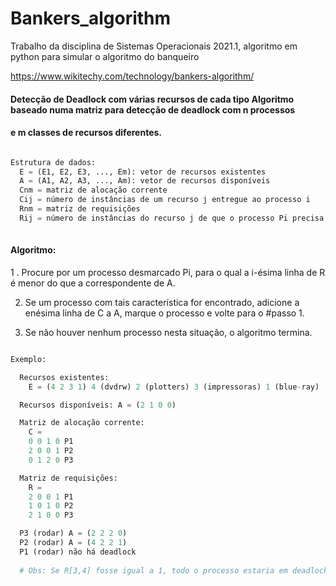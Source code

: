 # Bankers_algorithm
Trabalho da disciplina de Sistemas Operacionais 2021.1, algoritmo em python para simular o algoritmo do banqueiro

https://www.wikitechy.com/technology/bankers-algorithm/


#### Detecção de Deadlock com várias recursos de cada tipo Algoritmo baseado numa matriz para detecção de deadlock com n processos 
#### e m classes de recursos diferentes.

```python

Estrutura de dados:
  E = (E1, E2, E3, ..., Em): vetor de recursos existentes
  A = (A1, A2, A3, ..., Am): vetor de recursos disponíveis
  Cnm = matriz de alocação corrente
  Cij = número de instâncias de um recurso j entregue ao processo i
  Rnm = matriz de requisições
  Rij = número de instâncias do recurso j de que o processo Pi precisa
  
```

#### Algoritmo:

  1 . Procure por um processo desmarcado Pi, para o qual a i-ésima linha de R é menor do que a correspondente de A.

  2. Se um processo com tais característica for encontrado, adicione a enésima linha de C a A, marque o processo e volte para o 
  #passo 1.

  3. Se não houver nenhum processo nesta situação, o algoritmo termina.
  
```python

Exemplo:

  Recursos existentes:
    E = (4 2 3 1) 4 (dvdrw) 2 (plotters) 3 (impressoras) 1 (blue-ray)

  Recursos disponíveis: A = (2 1 0 0)

  Matriz de alocação corrente:
    C =
    0 0 1 0 P1
    2 0 0 1 P2
    0 1 2 0 P3

  Matriz de requisições:
    R =
    2 0 0 1 P1
    1 0 1 0 P2
    2 1 0 0 P3

  P3 (rodar) A = (2 2 2 0)
  P2 (rodar) A = (4 2 2 1)
  P1 (rodar) não há deadlock
  
  # Obs: Se R[3,4] fosse igual a 1, todo o processo estaria em deadlock.
  
```
